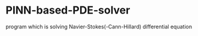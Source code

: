 # PINN-based-PDE-solver
program which is solving Navier-Stokes(-Cann-Hillard) differential equation

